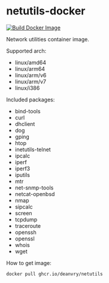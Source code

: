 # netutils-docker

[![Build Docker Image](https://github.com/deanvry/netutils-docker/actions/workflows/docker-publish.yml/badge.svg)](https://github.com/deanvry/netutils-docker/actions/workflows/docker-publish.yml)

Network utilities container image. 

Supported arch:
- linux/amd64
- linux/arm64
- linux/arm/v6
- linux/arm/v7
- linux/i386

Included packages:
- bind-tools
- curl
- dhclient
- dog
- gping
- htop
- inetutils-telnet
- ipcalc
- iperf
- iperf3
- iputils
- mtr
- net-snmp-tools
- netcat-openbsd
- nmap
- sipcalc
- screen
- tcpdump
- traceroute
- openssh
- openssl
- whois
- wget

How to get image:

```sh
docker pull ghcr.io/deanvry/netutils
```
